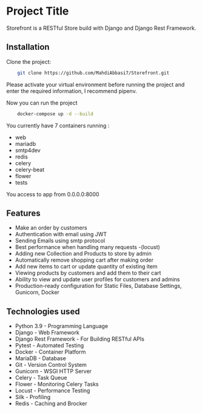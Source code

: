 
# Project Title

Storefront is a RESTful Store build with Django and Django Rest Framework.


## Installation

Clone the project:

```bash
    git clone https://github.com/MahdiAbbasi7/Storefront.git
```
Please activate your virtual environment before running the project and enter the required information, I recommend pipenv.

Now you can run the project
```bash
    docker-compose up -d --build
```
You currently have 7 containers running : 

-    web
-    mariadb
-    smtp4dev
-    redis
-    celery
-    celery-beat
-    flower
-    tests

You access to app from 0.0.0.0:8000
## Features

- Make an order by customers
- Authentication with email using JWT 
- Sending Emails using smtp protocol
- Best performance when handling many requests -(locust)
- Adding new Collection and Products to store by admin
- Automatically remove shopping cart after making order
- Add new items to cart or update quantity of existing item
- Viewing products by customers and add them to their cart
- Ability to view and update user profiles for customers and admins
- Production-ready configuration for Static Files, Database Settings, Gunicorn, Docker

## Technologies used

- Python 3.9 - Programming Language
- Django - Web Framework
- Django Rest Framework - For Building RESTful APIs
- Pytest - Automated Testing
- Docker - Container Platform
- MariaDB - Database
- Git - Version Control System
- Gunicorn - WSGI HTTP Server
- Celery - Task Queue
- Flower - Monitoring Celery Tasks
- Locust - Performance Testing
- Silk - Profiling
- Redis - Caching and Brocker

